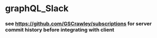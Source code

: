 # graphQL_Slack

### see https://github.com/GSCrawley/subscriptions for server commit history before integrating with client

